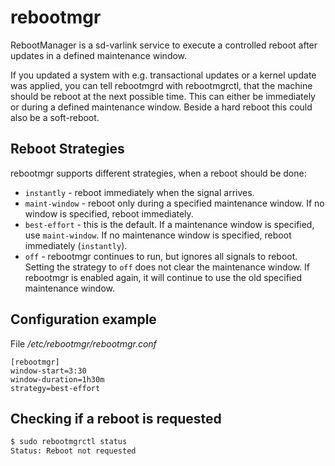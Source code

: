 # rebootmgr
RebootManager is a sd-varlink service to execute a controlled reboot after updates in a defined maintenance window.

If you updated a system with e.g. transactional updates or a kernel update was applied, you can tell rebootmgrd with rebootmgrctl, that the machine should be reboot at the next possible time. This can either be immediately or during a defined maintenance window. Beside a hard reboot this could also be a soft-reboot.

## Reboot Strategies

rebootmgr supports different strategies, when a reboot should be done:
* `instantly` - reboot immediately when the signal arrives.
* `maint-window` - reboot only during a specified maintenance window. If no window is specified, reboot immediately.
* `best-effort` - this is the default. If a maintenance window is specified, use `maint-window`. If no maintenance window is specified, reboot immediately (`instantly`).
* `off` - rebootmgr continues to run, but ignores all signals to reboot. Setting the strategy to `off` does not clear the maintenance window. If rebootmgr is enabled again, it will continue to use the old specified maintenance window.

## Configuration example

File _/etc/rebootmgr/rebootmgr.conf_
```
[rebootmgr]
window-start=3:30
window-duration=1h30m
strategy=best-effort
```

## Checking if a reboot is requested

```bash
$ sudo rebootmgrctl status
Status: Reboot not requested
```

